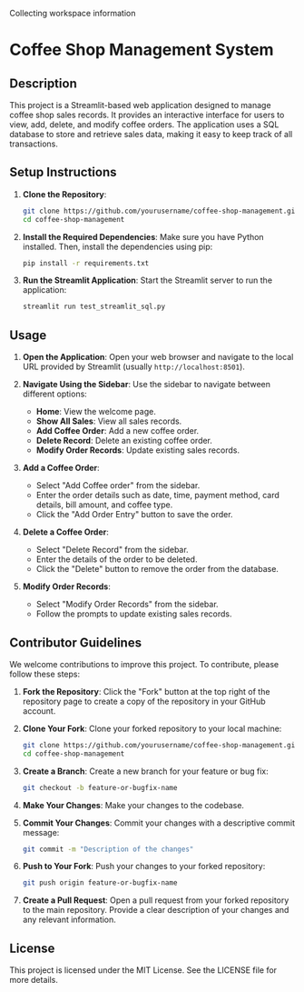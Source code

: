 Collecting workspace information

# Coffee Shop Management System

## Description

This project is a Streamlit-based web application designed to manage coffee shop sales records. It provides an interactive interface for users to view, add, delete, and modify coffee orders. The application uses a SQL database to store and retrieve sales data, making it easy to keep track of all transactions.

## Setup Instructions

1. **Clone the Repository**:
   ```sh
   git clone https://github.com/yourusername/coffee-shop-management.git
   cd coffee-shop-management
   ```

2. **Install the Required Dependencies**:
   Make sure you have Python installed. Then, install the dependencies using pip:
   ```sh
   pip install -r requirements.txt
   ```

3. **Run the Streamlit Application**:
   Start the Streamlit server to run the application:
   ```sh
   streamlit run test_streamlit_sql.py
   ```

## Usage

1. **Open the Application**:
   Open your web browser and navigate to the local URL provided by Streamlit (usually `http://localhost:8501`).

2. **Navigate Using the Sidebar**:
   Use the sidebar to navigate between different options:
   - **Home**: View the welcome page.
   - **Show All Sales**: View all sales records.
   - **Add Coffee Order**: Add a new coffee order.
   - **Delete Record**: Delete an existing coffee order.
   - **Modify Order Records**: Update existing sales records.

3. **Add a Coffee Order**:
   - Select "Add Coffee order" from the sidebar.
   - Enter the order details such as date, time, payment method, card details, bill amount, and coffee type.
   - Click the "Add Order Entry" button to save the order.

4. **Delete a Coffee Order**:
   - Select "Delete Record" from the sidebar.
   - Enter the details of the order to be deleted.
   - Click the "Delete" button to remove the order from the database.

5. **Modify Order Records**:
   - Select "Modify Order Records" from the sidebar.
   - Follow the prompts to update existing sales records.

## Contributor Guidelines

We welcome contributions to improve this project. To contribute, please follow these steps:

1. **Fork the Repository**:
   Click the "Fork" button at the top right of the repository page to create a copy of the repository in your GitHub account.

2. **Clone Your Fork**:
   Clone your forked repository to your local machine:
   ```sh
   git clone https://github.com/yourusername/coffee-shop-management.git
   cd coffee-shop-management
   ```

3. **Create a Branch**:
   Create a new branch for your feature or bug fix:
   ```sh
   git checkout -b feature-or-bugfix-name
   ```

4. **Make Your Changes**:
   Make your changes to the codebase.

5. **Commit Your Changes**:
   Commit your changes with a descriptive commit message:
   ```sh
   git commit -m "Description of the changes"
   ```

6. **Push to Your Fork**:
   Push your changes to your forked repository:
   ```sh
   git push origin feature-or-bugfix-name
   ```

7. **Create a Pull Request**:
   Open a pull request from your forked repository to the main repository. Provide a clear description of your changes and any relevant information.

## License

This project is licensed under the MIT License. See the LICENSE file for more details.
